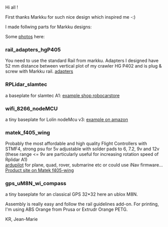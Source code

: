 Hi all ! 

First thanks Markku for such nice design which inspired me -:)   

I made follwing parts for Markku designs:

Some [photos](https://paper.dropbox.com/doc/My-Donkey-Car--Ac11JXE~WHWdRJpyo6ldowvDAQ-EnvSt9pAv77PwXw3bzJud) here: 

### rail_adapters_hgP405
You need to use the standard Rail from markku.
Adapters I designed have 52 mm distance between vertical plot of my crawler HG P402 and is plug & screw with Markku rail.
[adapters](https://paper.dropbox.com/ep/redirect/image?url=https%3A%2F%2Fpaper-attachments.dropbox.com%2Fs_496161E705E19F08964EF3C67F80D3D68993D67E2B303504BA379E6FA2D900E4_1557466916893_IMG_7023.jpg&hmac=drb0OjquJEJsGmMl2j%2BIskWGVE5btXEedrZmfYUyzdQ%3D&width=484)

### RPLidar_slamtec
a baseplate for slamtec A1: 
[example shop robocarstore](https://www.robocarstore.com/products/slamtec-rplidar-a1)



### wifi_8266_nodeMCU
a tiny baseplate for Lolin nodeMcu v3: 
[example on amazon](https://www.amazon.fr/gp/product/B07K24YQZQ)



### matek_f405_wing
Probably the most affordable and high quality Flight Controllers with STMF4, strong psu for 5v adjustable with solder pads to 6, 7.2, 9v and 12v (these range <= 9v are particularly useful for increasing rotation speed of Rplidar A1)   
[ardupilot](http://ardupilot.org/) for plane, quad, rover, submarine etc or could use iNav firmware...
[Product site on Matek f405-wing](http://www.mateksys.com/?portfolio=f405-wing)


### gps_uM8N_wi_compass
a tiny baseplate for an classical GPS 32*32 here an ublox M8N.

Assembly is really easy and follow the rail guidelines add-on.
For printing, I'm using ABS Orange from Prusa or Extrudr Orange PETG.

KR, 
Jean-Marie
